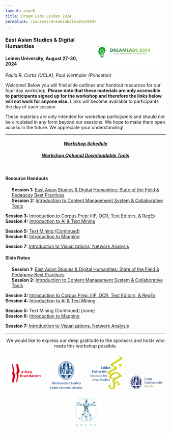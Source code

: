 ```yaml
---
layout: page0
title: Dream Labs Leiden 2024
permalink: /courses/dreamlabsleiden2024/
---
```


<div style>
<img src="/images/logo_dreamlabs.png" style="float:right;max-width:45%;padding: 10px 10px 10px 15px;">
</div><h3>East Asian Studies & Digital Humanities</h3><p>
<h4>Leiden University, August 27-30, 2024</h4>
<p></p>
<em>Paula R. Curtis (UCLA), Paul Vierthaler (Princeton)</em>
<p></p>
<p></p>
Welcome! Below you will find slide outlines and handout resources for our four-day workshop. <b>Please note that these materials are only accessible to participants signed up for the workshop and therefore the links below will not work for anyone else.</b> Links will become available to participants the day of each session.
<p></p>
<p></p>
These materials are only intended for <em>workshop participants</em> and should not be circulated in any form beyond our sessions. We hope to make them open access in the future. We appreciate your understanding!
<p></p>
<hr>
<p></p>
<center><em><h4><a href="https://drive.google.com/file/d/1Bryu3K-3jA42PetUTcum1avHFCGk7SNL/view?usp=sharing">Workshop Schedule</a></h4></em></center><p></p>
<center><em><h4><a href="https://docs.google.com/document/d/1Ke26NeilWxyf09VBXYLEl5kCHAZjOcHBxjm5egsEq5g/edit?usp=sharing">Workshop Optional Downloadable Tools</a></h4></em></center>
<p></p>&nbsp;
<p></p>
<h4>Resource Handouts</h4><p></p>

<span style="padding-left: 20px; display:block"><b>Session 1:</b> <a href="/docs/404/">East Asian Studies & Digital Humanities: State of the Field & Pedagogy Best Practices</a><br>
<b>Session 2:</b> <a href="/docs/404/">Introduction to Content Management System & Collaborative Tools</a><br>
<p></p>
<b>Session 3:</b> <a href="/docs/404/">Introduction to Corpus Prep: IIIF, OCR, Text Editors, & RegEx</a><br>
<b>Session 4:</b> <a href="/docs/404/">Introduction to AI & Text Mining</a><br>
<p></p>
<b>Session 5:</b> <a href="/docs/404/">Text Mining (Continued)</a><br>
<b>Session 6:</b> <a href="/docs/404/">Introduction to Mapping</a><br>
<p></p>
<b>Session 7:</b> <a href="/docs/404/">Introduction to Visualizations, Network Analysis</a><br>
</span>
<p></p>
<p></p>
<p></p>
<h4>Slide Notes</h4><p></p>

<span style="padding-left: 20px; display:block"><b>Session 1:</b> <a href="/docs/404/">East Asian Studies & Digital Humanities: State of the Field & Pedagogy Best Practices</a><br>
<b>Session 2:</b> <a href="/docs/404/">Introduction to Content Management System & Collaborative Tools</a><br>
<p></p>
<b>Session 3:</b> <a href="/docs/404/">Introduction to Corpus Prep: IIIF, OCR, Text Editors, & RegEx</a><br>
<b>Session 4:</b> <a href="/docs/404/">Introduction to AI & Text Mining</a><br>
<p></p>
<b>Session 5:</b> Text Mining (Continued) [none]<br>
<b>Session 6:</b> <a href="/docs/404/">Introduction to Mapping</a><br>
<p></p>
<b>Session 7:</b> <a href="/docs/404/">Introduction to Visualizations, Network Analysis</a><br>
</span>
<p></p>
<p></p>
<hr>
<p></p>
<center>We would like to express our deep gratitude to the sponsors and hosts who made this workshop possible.</center>
<p></p>
<center><img src="/images/logo_ailion.jpg" style="max-width:20%;padding: 10px 10px 10px 15px;"><img src="/images/logo_Leiden_library.jpg" style="max-width:20%;padding: 10px 10px 10px 15px;"><img src="/images/logo_LIAS_Leiden.jpg" style="max-width:20%;padding: 10px 10px 10px 15px;"><img src="/images/logo_LU.png" style="max-width:20%;padding: 10px 10px 10px 15px;"><img src="/images/logo_LUCDH.png" style="max-width:20%;padding: 10px 10px 10px 15px;"></center>

